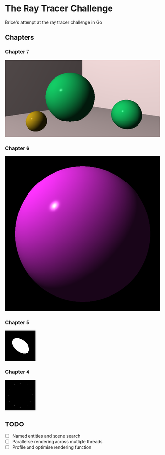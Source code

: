 # The Ray Tracer Challenge

Brice's attempt at the ray tracer challenge in Go


## Chapters

### Chapter 7

![Rendered scene](output/chapter7.png)

### Chapter 6

![Rendered sphere with lighting](output/chapter6.png)

### Chapter 5

![A transformed sphere](output/chapter5.png)

### Chapter 4

![Transformation matrix example](output/chapter4.png)

## TODO

- [ ] Named entities and scene search
- [ ] Parallelise rendering across mutliple threads
- [ ] Profile and optimise rendering function